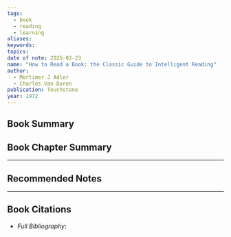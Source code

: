 ```yaml
---
tags:
  - book
  - reading
  - learning
aliases: 
keywords: 
topics: 
date of note: 2025-02-23
name: "How to Read a Book: the Classic Guide to Intelligent Reading"
author:
  - Mortimer J Adler
  - Charles Van Doren
publication: Touchstone
year: 1972
---
```


## Book Summary



## Book Chapter Summary





-----------
##  Recommended Notes




----------
## Book Citations

- *Full Bibliography*:


